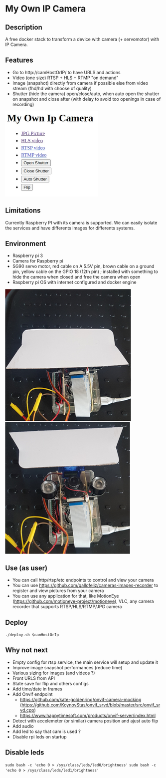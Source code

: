 # My Own IP Camera

## Description

A free docker stack to transform a device with camera (+ servomotor) with IP Camera.

## Features

- Go to http://camHostOrIP/ to have URLS and actions
- Video (one size) RTSP + HLS + RTMP "on demand"
- Image (snapshot) directly from camera if possible else from video stream (fhd/hd with choose of quality)
- Shutter (hide the camera) open/close/auto, when auto open the shutter on snapshot and close after (with delay to avoid too openings in case of recording)

![](doc/mobile-index.png)

## Limitations

Currently Raspberry PI with its camera is supported. We can easily isolate the services and have differents images for differents systems.

## Environment

- Raspberry pi 3
- Camera for Raspberry pi
- SG90 servo motor, red cable on A 5.5V pin, brown cable on a ground pin, yellow cable on the GPIO 18 (12th pin) ; installed with something to hide the camera when closed and free the camera when open
- Raspberry pi OS with internet configured and docker engine

![](doc/device-shutter-closed.jpg) ![](doc/device-shutter-open.jpg)

## Use (as user)

- You can call http/rtsp/etc endpoints to control and view your camera
- You can use https://github.com/gallofeliz/cameras-images-recorder to register and view pictures from your camera
- You can use any application for that, like MotionEye (https://github.com/motioneye-project/motioneye), VLC, any camera recorder that supports RTSP/HLS/RTMP/JPG camera

## Deploy

`./deploy.sh $camHostOrIp`

## Why not next

- Empty config for rtsp service, the main service will setup and update it
- Improve image snapshot performances (reduce time)
- Various sizing for images (and videos ?)
- Front URLS from API
- State save for flip and others configs
- Add time/date in frames
- Add Onvif endpoint
  - https://github.com/kate-goldenring/onvif-camera-mocking (https://github.com/KoynovStas/onvif_srvd/blob/master/src/onvif_srvd.cpp)
  - https://www.happytimesoft.com/products/onvif-server/index.html
- Detect with accelemeter (or similar) camera position and ajust auto flip
- Add audio
- Add led to say that cam is used ?
- Disable rpi leds on startup

## Disable leds

`sudo bash -c 'echo 0 > /sys/class/leds/led0/brightness'`
`sudo bash -c 'echo 0 > /sys/class/leds/led1/brightness'`
